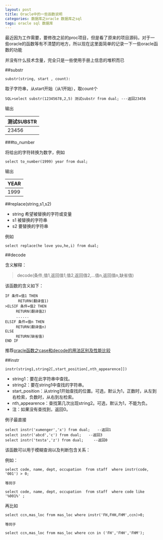 ```yaml
---
layout: post
title: Oracle中的一些函数说明
categories: 数据库之oracle 数据库之sql
tags: oracle sql 数据库
---
```


最近因为工作需要，要修改之前的proc项目，但是看了原来的项目源码，对于一些oracle的函数等有不清楚的地方，所以现在这里面简单的记录一下一些oracle函数的功能

并没有什么技术含量，完全只是一些使用手册上信息的堆积而已

##substr

```
substr(string, start , count):
```

取子字符串，从start开始（从1开始），取count个

```
SQL>select substr(12345678,2,5) 测试substr from dual; ---返回23456
```

输出

| 测试SUBSTR | 
| ------------ |
| 23456 |

###to_number

将给出的字符转换为数字，例如

```
select to_number(1999) year from dual;
```

输出

|YEAR|
|-----|
|1999|

##replace(string,s1,s2)

* string 希望被替换的字符或变量
* s1 被替换的字符串
* s2 要替换的字符串

例如

```
select replace(he love you,he,i) from dual;
```

##decode

含义解释： 

>decode(条件,值1,返回值1,值2,返回值2,...值n,返回值n,缺省值)

该函数的含义如下：

```
IF 条件=值1 THEN
 　　　RETURN(翻译值1)
>ELSIF 条件=值2 THEN
　　　RETURN(翻译值2)
　　　......
ELSIF 条件=值n THEN
　　　RETURN(翻译值n)
ELSE
　　　RETURN(缺省值)
END IF
```

推荐[oracle函数之case和decode的用法区别及性能比较](http://www.blogjava.net/guiying/archive/2012/08/01/384562.html)

##instr

```
instr(string1,string2[,start_position[,nth_appearence]])
```

* string1：要在此字符串中查找。
* string2：要在string1中查找的字符串。
* start_position：从string1开始查找的位置。可选，默认为1，正数时，从左到右检索，负数时，从右到左检索。
* nth_appearence：查找第几次出现string2。可选，默认为1，不能为负。
* 注：如果没有查找到，返回0。

例子最直接

```
select instr('xumenger','x') from dual;　　--返回1
select instr('abcd','c') from dual;　　--返回3
select instr('testa','z') from dual;　   --返回0
```

该函数可以用于模糊查询以及判断包含关系：

例如：

```
select code, name, dept, occupation  from staff  where instr(code, '001') > 0;

等同于

select code, name, dept, occupation  from staff  where code like '%001%' ;
```

再比如

```
select ccn,mas_loc from mas_loc where instr('FH,FHH,FHM',ccn)>0;

等同于

select ccn,mas_loc from mas_loc where ccn in ('FH','FHH','FHM');
```
